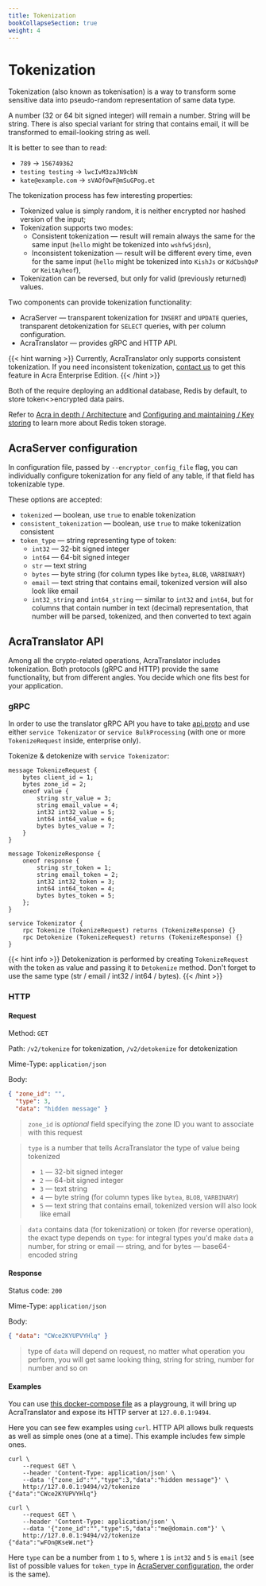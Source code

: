 ```yaml
---
title: Tokenization
bookCollapseSection: true
weight: 4
---
```


# Tokenization

Tokenization (also known as tokenisation) is a way to transform some sensitive data into pseudo-random representation of same data type. 

A number (32 or 64 bit signed integer) will remain a number.
String will be string.
There is also special variant for string that contains email, it will be transformed to email-looking string as well.

It is better to see than to read:

* `789` → `156749362`
* `testing testing` → `lwcIvM3zaJN9cbN`
* `kate@example.com` → `sVAOfOwF@mSuGPog.et`

The tokenization process has few interesting properties:

* Tokenized value is simply random, it is neither encrypted nor hashed version of the input;
* Tokenization supports two modes:
  * Consistent tokenization — result will remain always the same for the same input (`hello` might be tokenized into `wshfwSjdsn`),
  * Inconsistent tokenization — result will be different every time, even for the same input (`hello` might be tokenized into `KishJs` or `KdCbshQoP` or `KeitAyheof`),
* Tokenization can be reversed, but only for valid (previously returned) values.

Two components can provide tokenization functionality:

* AcraServer — transparent tokenization for `INSERT` and `UPDATE` queries,
  transparent detokenization for `SELECT` queries, with per column configuration.
* AcraTranslator — provides gRPC and HTTP API.

{{< hint warning >}}
Currently, AcraTranslator only supports consistent tokenization.
If you need inconsistent tokenization, [contact us](mailto:sales@cossacklabs.com) to get this feature in Acra Enterprise Edition.
{{< /hint >}}

Both of the require deploying an additional database, Redis by default, to store token<>encrypted data pairs.

Refer to [Acra in depth / Architecture](/acra/acra-in-depth/architecture/key-storage-and-kms/) and [Configuring and maintaining / Key storing](/acra/configuring-maintaining/key-storing/kv-stores/) to learn more about Redis token storage.


## AcraServer configuration

In configuration file, passed by `--encryptor_config_file` flag, you can individually configure
tokenization for any field of any table, if that field has tokenizable type.

These options are accepted:

* `tokenized` — boolean, use `true` to enable tokenization
* `consistent_tokenization` — boolean, use `true` to make tokenization consistent
* `token_type` — string representing type of token:
  * `int32` — 32-bit signed integer
  * `int64` — 64-bit signed integer
  * `str` — text string
  * `bytes` — byte string (for column types like `bytea`, `BLOB`, `VARBINARY`)
  * `email` — text string that contains email, tokenized version will also look like email
  * `int32_string` and `int64_string` — similar to `int32` and `int64`,
     but for columns that contain number in text (decimal) representation,
     that number will be parsed, tokenized, and then converted to text again

## AcraTranslator API

Among all the crypto-related operations, AcraTranslator includes tokenization.
Both protocols (gRPC and HTTP) provide the same functionality, but from different angles.
You decide which one fits best for your application.

### gRPC

In order to use the translator gRPC API you have to take
[api.proto](https://github.com/cossacklabs/acra/blob/master/cmd/acra-translator/grpc_api/api.proto)
and use either `service Tokenizator` or `service BulkProcessing` (with one or more `TokenizeRequest` inside, enterprise only).

Tokenize & detokenize with `service Tokenizator`:
```
message TokenizeRequest {
    bytes client_id = 1;
    bytes zone_id = 2;
    oneof value {
        string str_value = 3;
        string email_value = 4;
        int32 int32_value = 5;
        int64 int64_value = 6;
        bytes bytes_value = 7;
    }
}

message TokenizeResponse {
    oneof response {
        string str_token = 1;
        string email_token = 2;
        int32 int32_token = 3;
        int64 int64_token = 4;
        bytes bytes_token = 5;
    };
}

service Tokenizator {
    rpc Tokenize (TokenizeRequest) returns (TokenizeResponse) {}
    rpc Detokenize (TokenizeRequest) returns (TokenizeResponse) {}
}
```

{{< hint info >}}
Detokenization is performed by creating `TokenizeRequest` with the token as value and passing it to `Detokenize` method. 
Don't forget to use the same type (str / email / int32 / int64 / bytes).
{{< /hint >}}

### HTTP

#### Request

Method: `GET`

Path: `/v2/tokenize` for tokenization, `/v2/detokenize` for detokenization

Mime-Type: `application/json`

Body:
```json
{ "zone_id": "",
  "type": 3,
  "data": "hidden message" }
```

> `zone_id` is _optional_ field specifying the zone ID you want to associate with this request

> `type` is a number that tells AcraTranslator the type of value being tokenized
> * `1` — 32-bit signed integer
> * `2` — 64-bit signed integer
> * `3` — text string
> * `4` — byte string (for column types like `bytea`, `BLOB`, `VARBINARY`)
> * `5` — text string that contains email, tokenized version will also look like email

> `data` contains data (for tokenization) or token (for reverse operation), the exact type depends on `type`:
> for integral types you'd make `data` a number, for string or email — string, and for bytes — base64-encoded string

#### Response

Status code: `200`

Mime-Type: `application/json`

Body:
```json
{ "data": "CWce2KYUPVYHlq" }
```

> type of `data` will depend on request, no matter what operation you perform, you will get same looking thing,
> string for string, number for number and so on

#### Examples

You can use [this docker-compose file](https://github.com/cossacklabs/acra/blob/master/docker/docker-compose.translator-ssession-connector-http.yml)
as a playgroung, it will bring up AcraTranslator and expose its HTTP server at `127.0.0.1:9494`.

Here you can see few examples using `curl`.
HTTP API allows bulk requests as well as simple ones (one at a time).
This example includes few simple ones.

```
curl \
    --request GET \
    --header 'Content-Type: application/json' \
    --data '{"zone_id":"","type":3,"data":"hidden message"}' \
    http://127.0.0.1:9494/v2/tokenize
{"data":"CWce2KYUPVYHlq"}

curl \
    --request GET \
    --header 'Content-Type: application/json' \
    --data '{"zone_id":"","type":5,"data":"me@domain.com"}' \
    http://127.0.0.1:9494/v2/tokenize
{"data":"wFOn@KseW.net"}
```

Here `type` can be a number from `1` to `5`, where `1` is `int32` and `5` is `email`
(see list of possible values for `token_type` in [AcraServer configuration](#acraserver-configuration), the order is the same).

<!-- TODO add link to docs that precisely describe HTTP API -->
